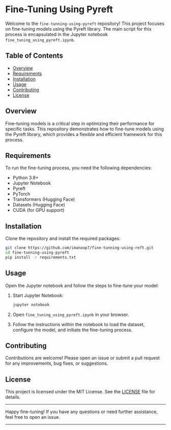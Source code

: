 # Fine-Tuning Using Pyreft

Welcome to the `fine-tunning-using-pyreft` repository! This project focuses on fine-tuning models using the Pyreft library. The main script for this process is encapsulated in the Jupyter notebook `fine_tuning_using_pyreft.ipynb`.

## Table of Contents

- [Overview](#overview)
- [Requirements](#requirements)
- [Installation](#installation)
- [Usage](#usage)
- [Contributing](#contributing)
- [License](#license)

## Overview

Fine-tuning models is a critical step in optimizing their performance for specific tasks. This repository demonstrates how to fine-tune models using the Pyreft library, which provides a flexible and efficient framework for this process.

## Requirements

To run the fine-tuning process, you need the following dependencies:

- Python 3.8+
- Jupyter Notebook
- Pyreft
- PyTorch
- Transformers (Hugging Face)
- Datasets (Hugging Face)
- CUDA (for GPU support)

## Installation

Clone the repository and install the required packages:

```bash
git clone https://github.com/imanoop7/fine-tunning-using-reft.git
cd fine-tunning-using-pyreft
pip install -r requirements.txt
```

## Usage

Open the Jupyter notebook and follow the steps to fine-tune your model:

1. Start Jupyter Notebook:
    ```bash
    jupyter notebook
    ```

2. Open `fine_tuning_using_pyreft.ipynb` in your browser.

3. Follow the instructions within the notebook to load the dataset, configure the model, and initiate the fine-tuning process.

## Contributing

Contributions are welcome! Please open an issue or submit a pull request for any improvements, bug fixes, or suggestions.

## License

This project is licensed under the MIT License. See the [LICENSE](LICENSE) file for details.

---

Happy fine-tuning! If you have any questions or need further assistance, feel free to open an issue.

---
